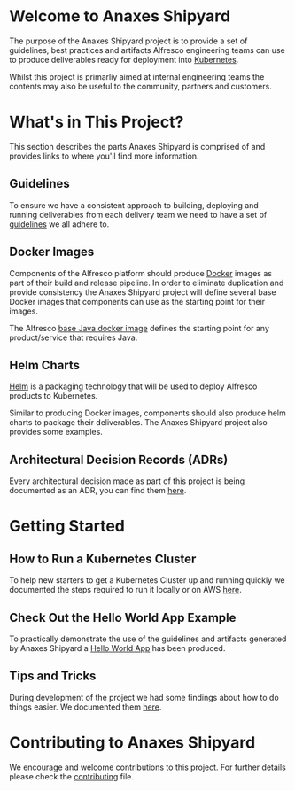 # Welcome to Anaxes Shipyard

The purpose of the Anaxes Shipyard project is to provide a set of guidelines, best practices and artifacts Alfresco engineering teams can use to produce deliverables ready for deployment into [Kubernetes](https://kubernetes.io).

Whilst this project is primarliy aimed at internal engineering teams the contents may also be useful to the community, partners and customers.

# What's in This Project?

This section describes the parts Anaxes Shipyard is comprised of and provides links to where you'll find more information. 

## Guidelines

To ensure we have a consistent approach to building, deploying and running deliverables from each delivery team we need to have a set of [guidelines](./docs/guidelines/README.md) we all adhere to.

## Docker Images

Components of the Alfresco platform should produce [Docker](https://www.docker.com) images as part of their build and release pipeline. In order to eliminate duplication and provide consistency the Anaxes Shipyard project will define several base Docker images that components can use as the starting point for their images.

The Alfresco [base Java docker image](https://github.com/Alfresco/alfresco-docker-base-java) defines the starting point for any product/service that requires Java.

## Helm Charts

[Helm](https://github.com/kubernetes/helm) is a packaging technology that will be used to deploy Alfresco products to Kubernetes.

Similar to producing Docker images, components should also produce helm charts to package their deliverables. The Anaxes Shipyard project also provides some examples.

## Architectural Decision Records (ADRs)

Every architectural decision made as part of this project is being documented as an ADR, you can find them [here](./docs/adrs).

# Getting Started

## How to Run a Kubernetes Cluster

To help new starters to get a Kubernetes Cluster up and running quickly we documented the steps required to run it locally or on AWS [here](./docs/running-a-cluster.md).

## Check Out the Hello World App Example

To practically demonstrate the use of the guidelines and artifacts generated by Anaxes Shipyard a [Hello World App](https://github.com/Alfresco/alfresco-anaxes-hello-world) has been produced.

## Tips and Tricks

During development of the project we had some findings about how to do things easier. We documented them [here](./docs/tips-and-tricks.md).

# Contributing to Anaxes Shipyard

We encourage and welcome contributions to this project. For further details please check the [contributing](./CONTRIBUTING.md) file.
